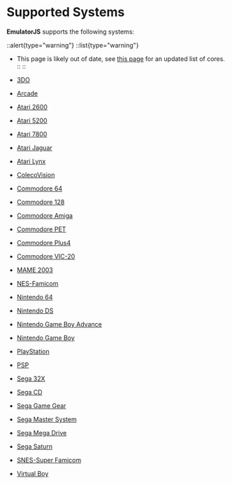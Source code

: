 # Supported Systems

**EmulatorJS** supports the following systems:

::alert{type="warning"}
  ::list{type="warning"}
  - This page is likely out of date, see [this page](/docs4devs/cores) for an updated list of cores.
  ::
::

- [3DO](/docs/systems/3do)
- [Arcade](/docs/systems/arcade)
- [Atari 2600](/docs/systems/atari-2600)
- [Atari 5200](/docs/systems/atari-5200)
- [Atari 7800](/docs/systems/atari-7800)
- [Atari Jaguar](/docs/systems/atari-jaguar)
- [Atari Lynx](/docs/systems/atari-lynx)
- [ColecoVision](/docs/systems/colecovision)
- [Commodore 64](/docs/systems/commodore-64)
- [Commodore 128](/docs/systems/commodore-128)
- [Commodore Amiga](/docs/systems/commodore-amiga)
- [Commodore PET](/docs/systems/commodore-pet)
- [Commodore Plus4](/docs/systems/commodore-plus4)
- [Commodore VIC-20](/docs/systems/commodore-vic20)
- [MAME 2003](/docs/systems/mame-2003)
- [NES-Famicom](/docs/systems/nes-famicom)
- [Nintendo 64](/docs/systems/nintendo-64)
- [Nintendo DS](/docs/systems/nintendo-ds)
- [Nintendo Game Boy Advance](/docs/systems/nintendo-game-boy-advance)
- [Nintendo Game Boy](/docs/systems/nintendo-game-boy)
- [PlayStation](/docs/systems/playstation)
- [PSP](/docs/systems/psp)
- [Sega 32X](/docs/systems/sega-32x)
- [Sega CD](/docs/systems/sega-cd)
- [Sega Game Gear](/docs/systems/sega-game-gear)
- [Sega Master System](/docs/systems/sega-master-system)
- [Sega Mega Drive](/docs/systems/sega-mega-drive)
- [Sega Saturn](/docs/systems/sega-saturn)
- [SNES-Super Famicom](/docs/systems/snes)
- [Virtual Boy](/docs/systems/virtual-boy)
